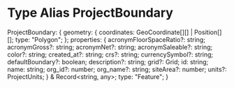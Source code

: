 # Type Alias ProjectBoundary

ProjectBoundary: {
    geometry: {
        coordinates: GeoCoordinate[][] | Position[][];
        type: "Polygon";
    };
    properties: {
        acronymFloorSpaceRatio?: string;
        acronymGross?: string;
        acronymNet?: string;
        acronymSaleable?: string;
        color?: string;
        created_at?: string;
        crs?: string;
        currencySymbol?: string;
        defaultBoundary?: boolean;
        description?: string;
        grid?: Grid;
        id: string;
        name: string;
        org_id?: number;
        org_name?: string;
        siteArea?: number;
        units?: ProjectUnits;
    } & Record<string, any>;
    type: "Feature";
}